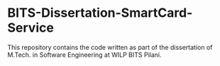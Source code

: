 # BITS-Dissertation-SmartCard-Service
This repository contains the code written as part of the dissertation of M.Tech. in Software Engineering at WILP BITS Pilani.
